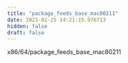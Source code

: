 ```yaml
---
title: "package_feeds_base_mac80211"
date: 2021-02-25 14:21:15.976713
hidden: false
draft: false
---
```


x86/64/package_feeds_base_mac80211

